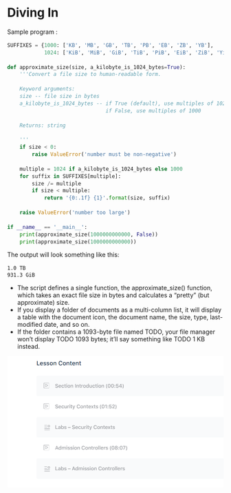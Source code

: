 # Diving In

Sample program :

```python
SUFFIXES = {1000: ['KB', 'MB', 'GB', 'TB', 'PB', 'EB', 'ZB', 'YB'],
            1024: ['KiB', 'MiB', 'GiB', 'TiB', 'PiB', 'EiB', 'ZiB', 'YiB']}

def approximate_size(size, a_kilobyte_is_1024_bytes=True):
    '''Convert a file size to human-readable form.

    Keyword arguments:
    size -- file size in bytes
    a_kilobyte_is_1024_bytes -- if True (default), use multiples of 1024
                                if False, use multiples of 1000

    Returns: string

    '''
    if size < 0:
        raise ValueError('number must be non-negative')

    multiple = 1024 if a_kilobyte_is_1024_bytes else 1000
    for suffix in SUFFIXES[multiple]:
        size /= multiple
        if size < multiple:
            return '{0:.1f} {1}'.format(size, suffix)

    raise ValueError('number too large')

if __name__ == '__main__':
    print(approximate_size(1000000000000, False))
    print(approximate_size(1000000000000))

```

The output will look something like this:

```
1.0 TB
931.3 GiB
```

- The script defines a single function, the approximate_size() function, which takes an exact file size in bytes and calculates a “pretty” (but approximate) size.
- If you display a folder of documents as a multi-column list, it will display a table with the document icon, the document name, the size, type, last-modified date, and so on.
-  If the folder contains a 1093-byte file named TODO, your file manager won’t display TODO 1093 bytes; it’ll say something like TODO 1 KB instead.

![Alt text](image.png)